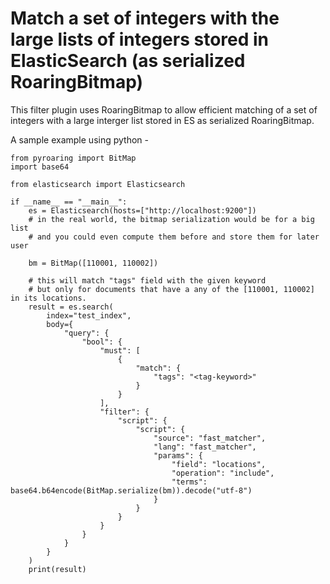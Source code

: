 Match a set of integers with the large lists of integers stored in ElasticSearch (as serialized RoaringBitmap)
===========================================

This filter plugin uses RoaringBitmap to allow efficient matching of a set of integers with a large interger list stored 
in ES as serialized RoaringBitmap. 

A sample example using python - 


```
from pyroaring import BitMap
import base64

from elasticsearch import Elasticsearch

if __name__ == "__main__":
    es = Elasticsearch(hosts=["http://localhost:9200"])
    # in the real world, the bitmap serialization would be for a big list
    # and you could even compute them before and store them for later user
    
    bm = BitMap([110001, 110002])

    # this will match "tags" field with the given keyword
    # but only for documents that have a any of the [110001, 110002] in its locations.
    result = es.search(
        index="test_index",
        body={
            "query": {
                "bool": {
                    "must": [
                        {
                            "match": {
                                "tags": "<tag-keyword>"
                            }
                        }
                    ],
                    "filter": {
                        "script": {
                            "script": {
                                "source": "fast_matcher",
                                "lang": "fast_matcher",
                                "params": {
                                    "field": "locations",
                                    "operation": "include",
                                    "terms": base64.b64encode(BitMap.serialize(bm)).decode("utf-8")
                                }
                            }
                        }
                    }
                }
            }
        }
    )
    print(result)

```

